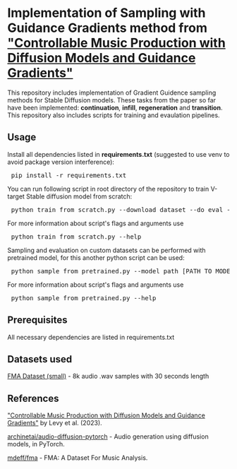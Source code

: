 # Implementation of Sampling with Guidance Gradients method from ["Controllable Music Production with Diffusion Models and Guidance Gradients"](https://arxiv.org/pdf/2311.00613)

This repository includes implementation of Gradient Guidence sampling methods for Stable Diffusion models. These tasks from the paper so far have been implemented: **continuation**, **infill**, **regeneration** and **transition**. This repository also includes scripts for training and evaulation pipelines.

## Usage

Install all dependencies listed in **requirements.txt** (suggested to use venv to avoid package version interference):

<pre> pip install -r requirements.txt</pre>

You can run following script in root directory of the repository to train V-target Stable diffusion model from scratch:

<pre> python train_from_scratch.py --download_dataset --do_eval --do_logging --save_model_dir -d [TRAINING DATASET DIR PATH]</pre>

For more information about script's flags and arguments use 

<pre> python train_from_scratch.py --help </pre>

Sampling and evaluation on custom datasets can be performed with pretrained model, for this another python script can be used:

<pre> python sample_from_pretrained.py --model_path [PATH TO MODEL WEIGHTS] --num_steps [NUMBER OF STEPS IN SAMPLING PROCEDURE] --dataset_path [DATASET EVALUATION PATH] --task [TAKS NAME] --repeats [NUMBER OF ITERATIONS] --save_dir [WHERE TO SAVE SAMPLED AUDIO] --save_format [AUDIO FORMAT] </pre>

For more information about script's flags and arguments use

<pre> python sample_from_pretrained.py --help </pre>

## Prerequisites
All necessary dependencies are listed in requirements.txt


## Datasets used
[FMA Dataset (small)](https://os.unil.cloud.switch.ch/fma/fma_small.zip) - 8k audio .wav samples with 30 seconds length


## References
["Controllable Music Production with Diffusion Models and Guidance Gradients"](https://arxiv.org/pdf/2311.00613) by Levy et al. (2023).

[archinetai/audio-diffusion-pytorch](https://github.com/archinetai/audio-diffusion-pytorch) - Audio generation using diffusion models, in PyTorch.

[mdeff/fma](https://github.com/mdeff/fma) - FMA: A Dataset For Music Analysis.